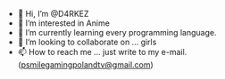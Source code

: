 - 👋 Hi, I’m @D4RKEZ
- 👀 I’m interested in Anime
- 🌱 I’m currently learning every programming language. 
- 💞️ I’m looking to collaborate on ... girls
- 📫 How to reach me ... just write to my e-mail. (psmilegamingpolandtv@gmail.com)

<!---
D4RKEZ/D4RKEZ is a ✨ special ✨ repository because its `README.md` (this file) appears on your GitHub profile.
You can click the Preview link to take a look at your changes.
--->
